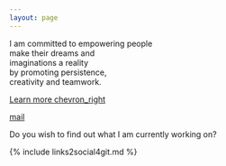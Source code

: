 ```yaml
---
layout: page
---
```


<section class="homepage">
  <div class="article__content">
    <p>
      I am committed to empowering people <br />
      make their dreams and <br />
      imaginations a reality <br />
      by promoting persistence, <br />
      creativity and teamwork.
    </p>
    <p>
      <a
        class=".btn"
        href="{{ '/about' | relative_url }}">
        Learn more <span class="material-symbols-outlined font14"> chevron_right </span>
      </a>
    </p>
  </div>
  <p></p>
  <a
    href="mailto:drnkwati+web@gmail.com"
    title="Leave a message">
    <span class="material-symbols-outlined font48 fg-gray"> mail </span>
  </a>
  <div class="article__content">
    <p>
      Do you wish to find out what I am currently working on?
    </p>
    {% include links2social4git.md %}
  </div>
</section>
